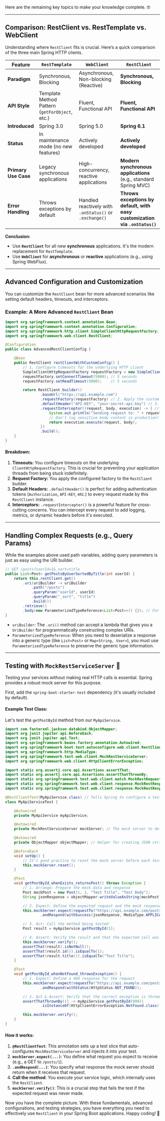 Here are the remaining key topics to make your knowledge complete. 🤓

-----

## Comparison: RestClient vs. RestTemplate vs. WebClient

Understanding where `RestClient` fits is crucial. Here’s a quick comparison of the three main Spring HTTP clients.

| Feature               | `RestTemplate`                                | `WebClient`                                        | `RestClient`                                                              |
| --------------------- | --------------------------------------------- | -------------------------------------------------- | ------------------------------------------------------------------------- |
| **Paradigm** | Synchronous, Blocking                         | Asynchronous, Non-blocking (Reactive)              | **Synchronous, Blocking** |
| **API Style** | Template Method Pattern (`getForObject`, etc.) | Fluent, Functional API                             | **Fluent, Functional API** |
| **Introduced** | Spring 3.0                                    | Spring 5.0                                         | **Spring 6.1** |
| **Status** | In maintenance mode (no new features)         | Actively developed                                 | **Actively developed** |
| **Primary Use Case** | Legacy synchronous applications             | High-concurrency, reactive applications            | **Modern synchronous applications** (e.g., standard Spring MVC)           |
| **Error Handling** | Throws exceptions by default                  | Handled reactively with `.onStatus()` or `.exchange()` | **Throws exceptions by default, with easy customization via `.onStatus()`** |

**Conclusion:**

  * Use **`RestClient`** for all new **synchronous** applications. It's the modern replacement for `RestTemplate`.
  * Use **`WebClient`** for **asynchronous** or **reactive** applications (e.g., using Spring WebFlux).

-----

## Advanced Configuration and Customization

You can customize the `RestClient` bean for more advanced scenarios like setting default headers, timeouts, and interceptors.

### Example: A More Advanced `RestClient` Bean

```java
import org.springframework.context.annotation.Bean;
import org.springframework.context.annotation.Configuration;
import org.springframework.http.client.SimpleClientHttpRequestFactory;
import org.springframework.web.client.RestClient;

@Configuration
public class AdvancedRestClientConfig {

    @Bean
    public RestClient restClientWithCustomConfig() {
        // 1. Configure timeouts for the underlying HTTP client
        SimpleClientHttpRequestFactory requestFactory = new SimpleClientHttpRequestFactory();
        requestFactory.setConnectTimeout(5000); // 5 seconds
        requestFactory.setReadTimeout(5000);    // 5 seconds

        return RestClient.builder()
                .baseUrl("https://api.example.com")
                .requestFactory(requestFactory) // 2. Apply the custom request factory
                .defaultHeader("API-KEY", "your-secret-api-key") // 3. Add a default header to all requests
                .requestInterceptor((request, body, execution) -> { // 4. Add a logging interceptor
                    System.out.println("Sending request to: " + request.getURI());
                    // Don't log sensitive body content in production!
                    return execution.execute(request, body);
                })
                .build();
    }
}
```

#### Breakdown:

1.  **Timeouts:** You configure timeouts on the underlying `ClientHttpRequestFactory`. This is crucial for preventing your application threads from being stuck indefinitely.
2.  **Request Factory:** You apply the configured factory to the `RestClient` builder.
3.  **Default Headers:** `.defaultHeader()` is perfect for adding authentication tokens (`Authorization`, `API-KEY`, etc.) to every request made by this `RestClient` instance.
4.  **Interceptors:** `.requestInterceptor()` is a powerful feature for cross-cutting concerns. You can intercept every request to add logging, metrics, or dynamic headers before it's executed.

-----

## Handling Complex Requests (e.g., Query Params)

While the examples above used path variables, adding query parameters is just as easy using the URI builder.

```java
// GET /posts?userId=1&_sort=title
public List<Post> getPostsByUserSortedByTitle(int userId) {
    return this.restClient.get()
        .uri(uriBuilder -> uriBuilder
            .path("/posts")
            .queryParam("userId", userId)
            .queryParam("_sort", "title")
            .build())
        .retrieve()
        .body(new ParameterizedTypeReference<List<Post>>() {}); // For handling generic types like List<>
}
```

  * `uriBuilder`: The `.uri()` method can accept a lambda that gives you a `UriBuilder` for programmatically constructing complex URIs.
  * `ParameterizedTypeReference`: When you need to deserialize a response into a generic type (like `List<Post>` or `Map<String, User>`), you must use `ParameterizedTypeReference` to preserve the generic type information.

-----

## Testing with `MockRestServiceServer` 🧪

Testing your services without making real HTTP calls is essential. Spring provides a robust mock server for this purpose.

First, add the `spring-boot-starter-test` dependency (it's usually included by default).

#### Example Test Class:

Let's test the `getPostById` method from our `MyApiService`.

```java
import com.fasterxml.jackson.databind.ObjectMapper;
import org.junit.jupiter.api.BeforeEach;
import org.junit.jupiter.api.Test;
import org.springframework.beans.factory.annotation.Autowired;
import org.springframework.boot.test.autoconfigure.web.client.RestClientTest;
import org.springframework.http.MediaType;
import org.springframework.test.web.client.MockRestServiceServer;
import org.springframework.web.client.HttpClientErrorException;

import static org.assertj.core.api.Assertions.assertThat;
import static org.assertj.core.api.Assertions.assertThatThrownBy;
import static org.springframework.test.web.client.match.MockRestRequestMatchers.requestTo;
import static org.springframework.test.web.client.response.MockRestResponseCreators.withSuccess;
import static org.springframework.test.web.client.response.MockRestResponseCreators.withStatus;

@RestClientTest(MyApiService.class) // Tells Spring to configure a test environment for RestClient
class MyApiServiceTest {

    @Autowired
    private MyApiService myApiService;

    @Autowired
    private MockRestServiceServer mockServer; // The mock server to define expectations on

    @Autowired
    private ObjectMapper objectMapper; // Helper for creating JSON strings

    @BeforeEach
    void setUp() {
        // It's good practice to reset the mock server before each test
        this.mockServer.reset();
    }

    @Test
    void getPostById_whenExists_returnsPost() throws Exception {
        // 1. Arrange: Prepare the mock data and response
        Post mockPost = new Post(1, 1, "Test Title", "Test Body");
        String jsonResponse = objectMapper.writeValueAsString(mockPost);

        // 2. Expect: Define the expected request and the mock response
        this.mockServer.expect(requestTo("https://api.example.com/posts/1"))
                .andRespond(withSuccess(jsonResponse, MediaType.APPLICATION_JSON));

        // 3. Act: Call the method being tested
        Post result = myApiService.getPostById(1);

        // 4. Assert: Verify the result and that the expected call was made
        this.mockServer.verify();
        assertThat(result).isNotNull();
        assertThat(result.id()).isEqualTo(1);
        assertThat(result.title()).isEqualTo("Test Title");
    }

    @Test
    void getPostById_whenNotFound_throwsException() {
        // 1. Expect: Define a 404 response for the request
        this.mockServer.expect(requestTo("https://api.example.com/posts/999"))
                .andRespond(withStatus(HttpStatus.NOT_FOUND));

        // 2. Act & Assert: Verify that the correct exception is thrown
        assertThatThrownBy(() -> myApiService.getPostById(999))
                .isInstanceOf(HttpClientErrorException.NotFound.class);

        this.mockServer.verify();
    }
}
```

#### How it works:

1.  **`@RestClientTest`**: This annotation sets up a test slice that auto-configures `MockRestServiceServer` and injects it into your test.
2.  **`mockServer.expect(...)`**: You define what request you expect to receive (e.g., a GET to `/posts/1`).
3.  **`.andRespond(...)`**: You specify what response the mock server should return when it receives that request.
4.  **Call the method**: You execute your service logic, which internally uses the `RestClient`.
5.  **`mockServer.verify()`**: This is a crucial step that fails the test if the expected request was never made.

Now you have the complete picture. With these fundamentals, advanced configurations, and testing strategies, you have everything you need to effectively use `RestClient` in your Spring Boot applications. Happy coding\! 🚀
